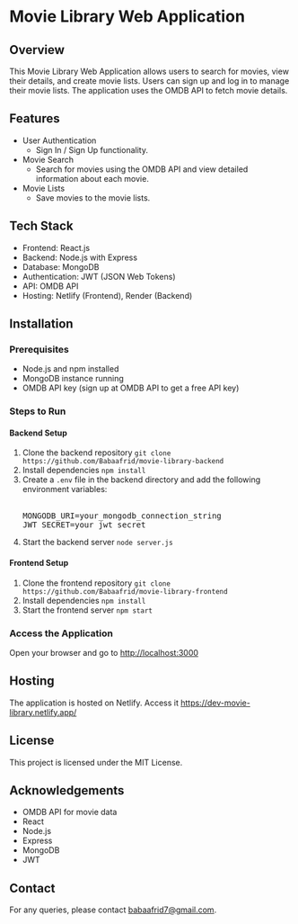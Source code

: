 <h1>Movie Library Web Application</h1>

<h2>Overview</h2>
<p>This Movie Library Web Application allows users to search for movies, view their details, and create movie lists. Users can sign up and log in to manage their movie lists. The application uses the OMDB API to fetch movie details.</p>

<h2>Features</h2>
<ul>
  <li>User Authentication
    <ul>
      <li>Sign In / Sign Up functionality.</li>
    </ul>
  </li>
  <li>Movie Search
    <ul>
      <li>Search for movies using the OMDB API and view detailed information about each movie.</li>
    </ul>
  </li>
  <li>Movie Lists
    <ul>
      <li>Save movies to the movie lists.</li>
    </ul>
  </li>
</ul>

<h2>Tech Stack</h2>
<ul>
  <li>Frontend: React.js</li>
  <li>Backend: Node.js with Express</li>
  <li>Database: MongoDB</li>
  <li>Authentication: JWT (JSON Web Tokens)</li>
  <li>API: OMDB API</li>
  <li>Hosting: Netlify (Frontend), Render (Backend)</li>
</ul>

<h2>Installation</h2>
<h3>Prerequisites</h3>
<ul>
  <li>Node.js and npm installed</li>
  <li>MongoDB instance running</li>
  <li>OMDB API key (sign up at OMDB API to get a free API key)</li>
</ul>

<h3>Steps to Run</h3>
<h4>Backend Setup</h4>
<ol>
  <li>Clone the backend repository
    <code>git clone https://github.com/Babaafrid/movie-library-backend</code>
  </li>
  <li>Install dependencies
    <code>npm install</code>
  </li>
  <li>Create a <code>.env</code> file in the backend directory and add the following environment variables:
    <br> <br>
    <pre>MONGODB_URI=your_mongodb_connection_string
JWT_SECRET=your_jwt_secret</pre>
  </li>
  <li>Start the backend server
    <code>node server.js</code>
  </li>
</ol>

<h4>Frontend Setup</h4>
<ol>
  <li>Clone the frontend repository
    <code>git clone https://github.com/Babaafrid/movie-library-frontend</code>
  </li>
  <li>Install dependencies
    <code>npm install</code>
  </li>
  <li>Start the frontend server
    <code>npm start</code>
  </li>
</ol>

<h3>Access the Application</h3>
<p>Open your browser and go to <a href="http://localhost:3000">http://localhost:3000</a></p>

<h2>Hosting</h2>
<p>The application is hosted on Netlify. Access it <a href="https://dev-movie-library.netlify.app/">https://dev-movie-library.netlify.app/</a></p>

<h2>License</h2>
<p>This project is licensed under the MIT License.</p>

<h2>Acknowledgements</h2>
<ul>
  <li>OMDB API for movie data</li>
  <li>React</li>
  <li>Node.js</li>
  <li>Express</li>
  <li>MongoDB</li>
  <li>JWT</li>
</ul>

<h2>Contact</h2>
<p>For any queries, please contact <a href="mailto:babaafrid7@gmail.com">babaafrid7@gmail.com</a>.</p>

